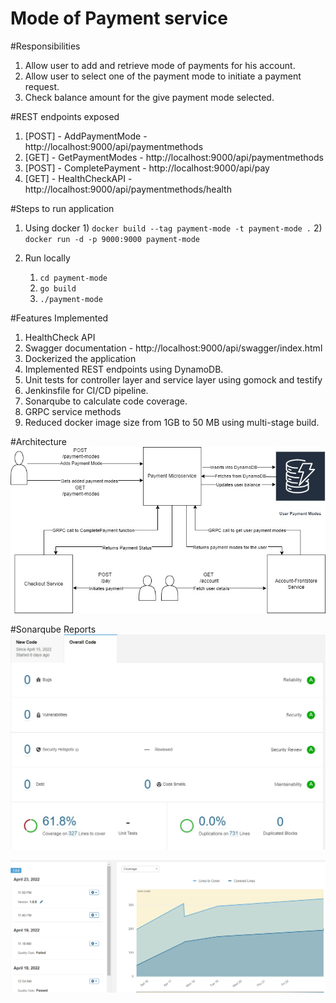 # Mode of Payment service

#Responsibilities
1) Allow user to add and retrieve mode of payments for his account.
2) Allow user to select one of the payment mode to initiate a payment request.
3) Check balance amount for the give payment mode selected.

#REST endpoints exposed
1) [POST] - AddPaymentMode   - http://localhost:9000/api/paymentmethods
2) [GET]  - GetPaymentModes  - http://localhost:9000/api/paymentmethods
3) [POST] - CompletePayment  - http://localhost:9000/api/pay
4) [GET]  - HealthCheckAPI   - http://localhost:9000/api/paymentmethods/health

#Steps to run application
1) Using docker
   1) 
      `docker build --tag payment-mode -t payment-mode .`
   2) `docker run -d -p 9000:9000 payment-mode ` 

2) Run locally
   1) `cd payment-mode` 
   2) `go build`
   3) `./payment-mode`
   
#Features Implemented
1) HealthCheck API
2) Swagger documentation - http://localhost:9000/api/swagger/index.html
3) Dockerized the application
4) Implemented REST endpoints using DynamoDB.
5) Unit tests for controller layer and service layer using gomock and testify
6) Jenkinsfile for CI/CD pipeline.
7) Sonarqube to calculate code coverage.
8) GRPC service methods
9) Reduced docker image size from 1GB to 50 MB using multi-stage build.

#Architecture
![PaymentMicroservice](./images/PaymentMicroservice.jpg)

#Sonarqube Reports
![Code Coverage](./images/PaymentServiceCodeCoverage.jpg)

![Code Coverage Graph](./images/PaymentServiceCodeCoverageGraph.png)
